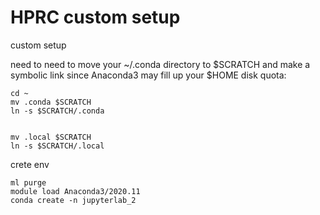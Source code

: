# HPRC custom setup
custom setup

need to need to move your ~/.conda directory to $SCRATCH and make a symbolic link since Anaconda3 may fill up your $HOME disk quota:
```
cd ~
mv .conda $SCRATCH
ln -s $SCRATCH/.conda


mv .local $SCRATCH
ln -s $SCRATCH/.local
```

crete env
```
ml purge
module load Anaconda3/2020.11
conda create -n jupyterlab_2
```
